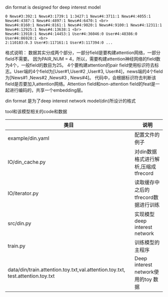 din format is designed for deep interest model

```
0 News#3:392:1 News#3:1739:1 1:3427:1 News#4:3711:1 News#4:4055:1 News#4:4387:1 News#4:4897:1 News#4:6470:1 <br>
News#4:8160:1 News#4:8161:1 News#4:9020:1 News#4:9100:1 News#4:12311:1 News#4:12925:1 News#4:13638:1 <br>
News#4:13918:1 News#4:14453:1 User#4:36046:0 User#4:48386:0 User#4:86928:1 <br> 
2:110183:0.3 User#3:117161:1 User#3:117394:0 ...
```

格式说明：
数据其实分成两个部分，一部分field是要构建attention网络，一部分field不需要。 
因为PAIR_NUM = 4，所以，需要构建attention神经网络的field数为4个，一般field的数目为25。 
4个要构建attention的pair field使用标识符去标志。User端的4个field为[User#1,User#2 ,User#3, User#4]，news端的4个field为[News#1 ,News#2 ,News#3 , News#4]。
代码中，会根据标识符去判断该field是否要加入attention网络。Attention field和non-attention field的feat是一起进行编码的，共享一个embedding层。

din format 是为了deep interest network model(din)所设计的格式

tool和该模型相关的code和数据

类目 | 说明 | 
----|------|
example/din.yaml | 配置文件的例子 | 
IO/din_cache.py | 对din数据格式进行解析,压缩成tfrecord |   
IO/iterator.py | 读取缓存中之后的tfrecord数据进行训练 | 
src/din.py | 实现模型deep interest network | 
train.py | 训练模型的主程序 | 
data/din/train.attention.toy.txt,val.attention.toy.txt, test.attention.toy.txt | Deep interest network使用的toy 数据 |